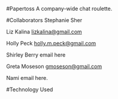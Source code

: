 #Papertoss
A company-wide chat roulette. 

#Collaborators 
Stephanie Sher

Liz Kalina 
lizkalina@gmail.com

Holly Peck 
holly.m.peck@gmail.com

Shirley Berry 
email here

Greta Moseson
gmoseson@gmail.com

Nami 
email here. 

#Technology Used